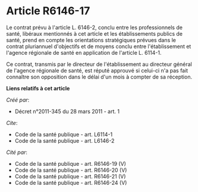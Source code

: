 # Article R6146-17

Le contrat prévu à l'article L. 6146-2, conclu entre les professionnels de santé, libéraux mentionnés à cet article et les
établissements publics de santé, prend en compte les orientations stratégiques prévues dans le contrat pluriannuel
d'objectifs et de moyens conclu entre l'établissement et l'agence régionale de santé en application de l'article L. 6114-1. 

Ce contrat, transmis par le directeur de l'établissement au directeur général de l'agence régionale de santé, est réputé
approuvé si celui-ci n'a pas fait connaître son opposition dans le délai d'un mois à compter de sa réception.

**Liens relatifs à cet article**

_Créé par_:

  - Décret n°2011-345 du 28 mars 2011 - art. 1

_Cite_:

  - Code de la santé publique - art. L6114-1
  - Code de la santé publique - art. L6146-2

_Cité par_:

  - Code de la santé publique - art. R6146-19 (V)
  - Code de la santé publique - art. R6146-20 (V)
  - Code de la santé publique - art. R6146-21 (V)
  - Code de la santé publique - art. R6146-24 (V)
